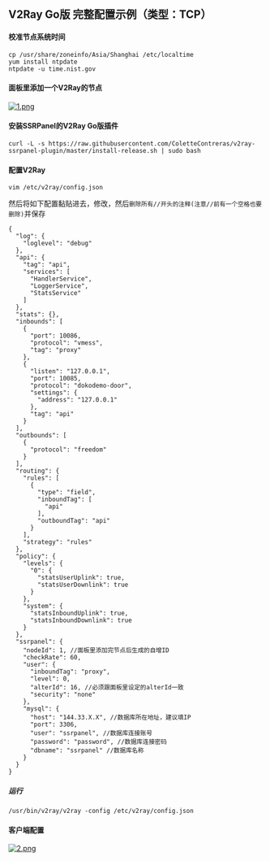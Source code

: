 ## V2Ray Go版 完整配置示例（类型：TCP）

#### 校准节点系统时间
```
cp /usr/share/zoneinfo/Asia/Shanghai /etc/localtime
yum install ntpdate
ntpdate -u time.nist.gov
```

#### 面板里添加一个V2Ray的节点
[![1.png](https://i.loli.net/2019/01/07/5c3343be53678.png)](https://i.loli.net/2019/01/07/5c3343be53678.png)

#### 安装SSRPanel的V2Ray Go版插件
```
curl -L -s https://raw.githubusercontent.com/ColetteContreras/v2ray-ssrpanel-plugin/master/install-release.sh | sudo bash
```
#### 配置V2Ray
`vim /etc/v2ray/config.json` 

然后将如下配置黏贴进去，修改，然后`删除所有//开头的注释(注意//前有一个空格也要删除)`并保存
```
{
  "log": {
    "loglevel": "debug"
  },
  "api": {
    "tag": "api",
    "services": [
      "HandlerService",
      "LoggerService",
      "StatsService"
    ]
  },
  "stats": {},
  "inbounds": [
    {
      "port": 10086,
      "protocol": "vmess",
      "tag": "proxy"
    },
    {
      "listen": "127.0.0.1",
      "port": 10085,
      "protocol": "dokodemo-door",
      "settings": {
        "address": "127.0.0.1"
      },
      "tag": "api"
    }
  ],
  "outbounds": [
    {
      "protocol": "freedom"
    }
  ],
  "routing": {
    "rules": [
      {
        "type": "field",
        "inboundTag": [
          "api"
        ],
        "outboundTag": "api"
      }
    ],
    "strategy": "rules"
  },
  "policy": {
    "levels": {
      "0": {
        "statsUserUplink": true,
        "statsUserDownlink": true
      }
    },
    "system": {
      "statsInboundUplink": true,
      "statsInboundDownlink": true
    }
  },
  "ssrpanel": {
    "nodeId": 1, //面板里添加完节点后生成的自增ID
    "checkRate": 60,
    "user": {
      "inboundTag": "proxy",
      "level": 0,
      "alterId": 16, //必须跟面板里设定的alterId一致
      "security": "none"
    },
    "mysql": {
      "host": "144.33.X.X", //数据库所在地址，建议填IP
      "port": 3306,
      "user": "ssrpanel", //数据库连接账号
      "password": "password", //数据库连接密码
      "dbname": "ssrpanel" //数据库名称
    }
  }
}
```

##### 运行
```
/usr/bin/v2ray/v2ray -config /etc/v2ray/config.json
```

#### 客户端配置
[![2.png](https://i.loli.net/2019/01/07/5c3343be6fd4a.png)](https://i.loli.net/2019/01/07/5c3343be6fd4a.png)
